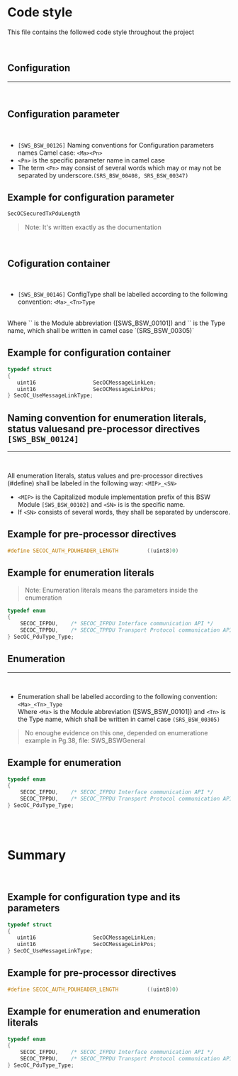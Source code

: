 # **Code style**
This file contains the followed code style throughout the project

<br/>

## **Configuration**
---
<br/>

## Configuration parameter
<br/>

-  `[SWS_BSW_00126]` Naming conventions for Configuration parameters names Camel case: `<Ma><Pn>`
- `<Pn>` is the specific parameter name in camel case
- The term `<Pn>` may consist of several words which may or may not be
separated by underscore.`(SRS_BSW_00408, SRS_BSW_00347)`
## Example for configuration parameter 
```C
SecOCSecuredTxPduLength
```
> Note: It's written exactly as the documentation

<br/>

## Cofiguration container
<br/>

- `[SWS_BSW_00146]` ConfigType shall be labelled according to the following convention:
`<Ma>_<Tn>Type`
<br/>
Where `<Ma>` is the Module abbreviation ([SWS_BSW_00101]) and `<Tn>` is the Type
name, which shall be written in camel case `(SRS_BSW_00305)`

## Example for configuration container
```C
typedef struct
{
   uint16                  SecOCMessageLinkLen;
   uint16                  SecOCMessageLinkPos;
} SecOC_UseMessageLinkType;
```





## **Naming convention for enumeration literals, status valuesand pre-processor directives `[SWS_BSW_00124]`**
---
<br/>

All enumeration literals, status values and pre-processor
directives (#define) shall be labeled in the following way:
`<MIP>_<SN>`
- `<MIP>` is the Capitalized module implementation prefix of this BSW Module `[SWS_BSW_00102]` and `<SN>` is is the specific name.
- If `<SN>` consists of several words, they shall be separated by underscore.

## Example for pre-processor directives

```C
#define SECOC_AUTH_PDUHEADER_LENGTH         ((uint8)0)
```
## Example for enumeration literals

> Note: Enumeration literals means the parameters inside the enumeration
```C
typedef enum
{
    SECOC_IFPDU,    /* SECOC_IFPDU Interface communication API */ 
    SECOC_TPPDU,    /* SECOC_TPPDU Transport Protocol communication API */ 
} SecOC_PduType_Type;
```

## **Enumeration**
---

<br/>

- Enumeration shall be labelled according to the following convention:
`<Ma>_<Tn>_Type` <br/>
Where `<Ma>` is the Module abbreviation ([SWS_BSW_00101]) and `<Tn>` is the Type
name, which shall be written in camel case `(SRS_BSW_00305)`
> No enoughe evidence on this one, depended on enumeratione example in Pg.38, file: SWS_BSWGeneral
## Example for enumeration 
```C
typedef enum
{
    SECOC_IFPDU,    /* SECOC_IFPDU Interface communication API */ 
    SECOC_TPPDU,    /* SECOC_TPPDU Transport Protocol communication API */ 
} SecOC_PduType_Type;
```
<br/>
<br/>

# Summary 

<br/>

## Example for configuration type and its parameters
```C
typedef struct
{
   uint16                  SecOCMessageLinkLen;
   uint16                  SecOCMessageLinkPos;
} SecOC_UseMessageLinkType;
```

## Example for pre-processor directives

```C
#define SECOC_AUTH_PDUHEADER_LENGTH         ((uint8)0)
```

## Example for enumeration and enumeration literals
```C
typedef enum
{
    SECOC_IFPDU,    /* SECOC_IFPDU Interface communication API */ 
    SECOC_TPPDU,    /* SECOC_TPPDU Transport Protocol communication API */ 
} SecOC_PduType_Type;
```

